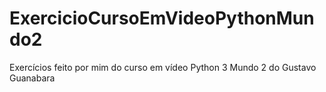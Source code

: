 # ExercicioCursoEmVideoPythonMundo2
Exercícios feito por mim do curso em vídeo Python 3 Mundo 2 do Gustavo Guanabara

